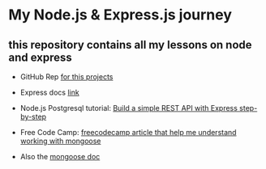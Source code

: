 # My Node.js & Express.js journey

## this repository contains all my lessons on node and express

- GitHub Rep [for this projects](https://github.com/abdulsalamamtech/nodejs-and-expressjs-lesson) 

- Express docs [link](https://expressjs.com/)

- Node.js Postgresql tutorial: [Build a simple REST API with Express step-by-step](https://geshan.com.np/blog/2021/01/nodejs-postgresql-tutorial/)

- Free Code Camp: [freecodecamp article that help me understand working with mongoose](https://www.freecodecamp.org/news/build-a-restful-api-using-node-express-and-mongodb/)

- Also the [mongoose doc](https://mongoosejs.com/)